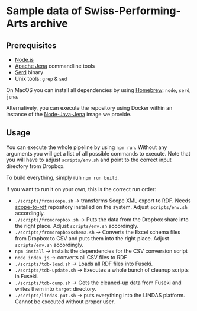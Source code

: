 # Sample data of Swiss-Performing-Arts archive

## Prerequisites

* [Node.js](https://nodejs.org/en/)
* [Apache Jena](https://jena.apache.org/) commandline tools
* [Serd](https://drobilla.net/software/serd) binary
* Unix tools: `grep` & `sed`

On MacOS you can install all dependencies by using [Homebrew](https://brew.sh/): `node`, `serd`, `jena`.

Alternatively, you can execute the repository using Docker within an instance of the [Node-Java-Jena](https://hub.docker.com/r/zazukoians/node-java-jena/) image we provide.

## Usage

You can execute the whole pipeline by using `npm run`. Without any arguments you will get a list of all possible commands to execute. Note that you will have to adjust `scripts/env.sh` and point to the correct input directory from Dropbox.

To build everything, simply run `npm run build`.

If you want to run it on your own, this is the correct run order:

* `./scripts/fromscope.sh` -> transforms Scope XML export to RDF. Needs [scope-to-rdf](https://github.com/zazuko/scope-to-rdf) repository installed on the system. Adjust `scripts/env.sh` accordingly.
* `./scripts/fromdropbox.sh` -> Puts the data from the Dropbox share into the right place. Adjust `scripts/env.sh` accordingly.
* `./scripts/fromdropboxschema.sh` -> Converts the Excel schema files from Dropbox to CSV and puts them into the right place. Adjust `scripts/env.sh` accordingly.
* `npm install` -> installs the dependencies for the CSV conversion script
* `node index.js` -> converts all CSV files to RDF
* `./scripts/tdb-load.sh` -> Loads all RDF files into Fuseki.
* `./scripts/tdb-update.sh` -> Executes a whole bunch of cleanup scripts in Fuseki.
* `./scripts/tdb-dump.sh` -> Gets the cleaned-up data from Fuseki and writes them into `target` directory.
* `./scripts/lindas-put.sh` -> puts everything into the LINDAS platform. Cannot be executed without proper user.
